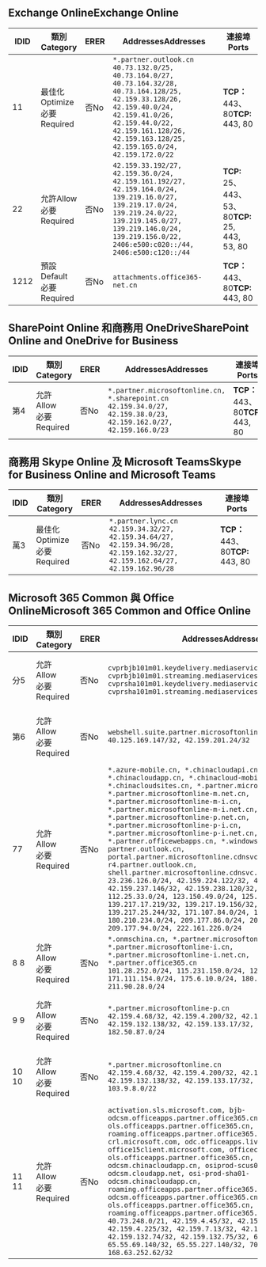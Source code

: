 <!--THIS FILE IS AUTOMATICALLY GENERATED. MANUAL CHANGES WILL BE OVERWRITTEN.-->
<!--Please contact the Office 365 Endpoints team with any questions.-->
<!--China endpoints version 2019062800-->
<!--File generated 2019-06-28 11:00:13.7496-->

## <a name="exchange-online"></a><span data-ttu-id="f90ae-101">Exchange Online</span><span class="sxs-lookup"><span data-stu-id="f90ae-101">Exchange Online</span></span>

<span data-ttu-id="f90ae-102">ID</span><span class="sxs-lookup"><span data-stu-id="f90ae-102">ID</span></span> | <span data-ttu-id="f90ae-103">類別</span><span class="sxs-lookup"><span data-stu-id="f90ae-103">Category</span></span> | <span data-ttu-id="f90ae-104">ER</span><span class="sxs-lookup"><span data-stu-id="f90ae-104">ER</span></span> | <span data-ttu-id="f90ae-105">Addresses</span><span class="sxs-lookup"><span data-stu-id="f90ae-105">Addresses</span></span> | <span data-ttu-id="f90ae-106">連接埠</span><span class="sxs-lookup"><span data-stu-id="f90ae-106">Ports</span></span>
-- | -------------------- | -- | --------------------------------------------------------------------------------------------------------------------------------------------------------------------------------------------------------------------------------------- | ------------------------
<span data-ttu-id="f90ae-107">1</span><span class="sxs-lookup"><span data-stu-id="f90ae-107">1</span></span> | <span data-ttu-id="f90ae-108">最佳化</span><span class="sxs-lookup"><span data-stu-id="f90ae-108">Optimize</span></span><BR><span data-ttu-id="f90ae-109">必要</span><span class="sxs-lookup"><span data-stu-id="f90ae-109">Required</span></span> | <span data-ttu-id="f90ae-110">否</span><span class="sxs-lookup"><span data-stu-id="f90ae-110">No</span></span> | `*.partner.outlook.cn`<BR>`40.73.132.0/25, 40.73.164.0/27, 40.73.164.32/28, 40.73.164.128/25, 42.159.33.128/26, 42.159.40.0/24, 42.159.41.0/26, 42.159.44.0/22, 42.159.161.128/26, 42.159.163.128/25, 42.159.165.0/24, 42.159.172.0/22` | <span data-ttu-id="f90ae-111">**TCP：** 443、80</span><span class="sxs-lookup"><span data-stu-id="f90ae-111">**TCP:** 443, 80</span></span>
<span data-ttu-id="f90ae-112">2</span><span class="sxs-lookup"><span data-stu-id="f90ae-112">2</span></span> | <span data-ttu-id="f90ae-113">允許</span><span class="sxs-lookup"><span data-stu-id="f90ae-113">Allow</span></span><BR><span data-ttu-id="f90ae-114">必要</span><span class="sxs-lookup"><span data-stu-id="f90ae-114">Required</span></span> | <span data-ttu-id="f90ae-115">否</span><span class="sxs-lookup"><span data-stu-id="f90ae-115">No</span></span> | `42.159.33.192/27, 42.159.36.0/24, 42.159.161.192/27, 42.159.164.0/24, 139.219.16.0/27, 139.219.17.0/24, 139.219.24.0/22, 139.219.145.0/27, 139.219.146.0/24, 139.219.156.0/22, 2406:e500:c020::/44, 2406:e500:c120::/44` | <span data-ttu-id="f90ae-116">**TCP:** 25、443、53、80</span><span class="sxs-lookup"><span data-stu-id="f90ae-116">**TCP:** 25, 443, 53, 80</span></span>
<span data-ttu-id="f90ae-117">12</span><span class="sxs-lookup"><span data-stu-id="f90ae-117">12</span></span> | <span data-ttu-id="f90ae-118">預設</span><span class="sxs-lookup"><span data-stu-id="f90ae-118">Default</span></span><BR><span data-ttu-id="f90ae-119">必要</span><span class="sxs-lookup"><span data-stu-id="f90ae-119">Required</span></span> | <span data-ttu-id="f90ae-120">否</span><span class="sxs-lookup"><span data-stu-id="f90ae-120">No</span></span> | `attachments.office365-net.cn` | <span data-ttu-id="f90ae-121">**TCP：** 443、80</span><span class="sxs-lookup"><span data-stu-id="f90ae-121">**TCP:** 443, 80</span></span>

## <a name="sharepoint-online-and-onedrive-for-business"></a><span data-ttu-id="f90ae-122">SharePoint Online 和商務用 OneDrive</span><span class="sxs-lookup"><span data-stu-id="f90ae-122">SharePoint Online and OneDrive for Business</span></span>

<span data-ttu-id="f90ae-123">ID</span><span class="sxs-lookup"><span data-stu-id="f90ae-123">ID</span></span> | <span data-ttu-id="f90ae-124">類別</span><span class="sxs-lookup"><span data-stu-id="f90ae-124">Category</span></span> | <span data-ttu-id="f90ae-125">ER</span><span class="sxs-lookup"><span data-stu-id="f90ae-125">ER</span></span> | <span data-ttu-id="f90ae-126">Addresses</span><span class="sxs-lookup"><span data-stu-id="f90ae-126">Addresses</span></span> | <span data-ttu-id="f90ae-127">連接埠</span><span class="sxs-lookup"><span data-stu-id="f90ae-127">Ports</span></span>
-- | ----------------- | -- | --------------------------------------------------------------------------------------------------------------------- | ----------------
<span data-ttu-id="f90ae-128">第</span><span class="sxs-lookup"><span data-stu-id="f90ae-128">4</span></span> | <span data-ttu-id="f90ae-129">允許</span><span class="sxs-lookup"><span data-stu-id="f90ae-129">Allow</span></span><BR><span data-ttu-id="f90ae-130">必要</span><span class="sxs-lookup"><span data-stu-id="f90ae-130">Required</span></span> | <span data-ttu-id="f90ae-131">否</span><span class="sxs-lookup"><span data-stu-id="f90ae-131">No</span></span> | `*.partner.microsoftonline.cn, *.sharepoint.cn`<BR>`42.159.34.0/27, 42.159.38.0/23, 42.159.162.0/27, 42.159.166.0/23` | <span data-ttu-id="f90ae-132">**TCP：** 443、80</span><span class="sxs-lookup"><span data-stu-id="f90ae-132">**TCP:** 443, 80</span></span>

## <a name="skype-for-business-online-and-microsoft-teams"></a><span data-ttu-id="f90ae-133">商務用 Skype Online 及 Microsoft Teams</span><span class="sxs-lookup"><span data-stu-id="f90ae-133">Skype for Business Online and Microsoft Teams</span></span>

<span data-ttu-id="f90ae-134">ID</span><span class="sxs-lookup"><span data-stu-id="f90ae-134">ID</span></span> | <span data-ttu-id="f90ae-135">類別</span><span class="sxs-lookup"><span data-stu-id="f90ae-135">Category</span></span> | <span data-ttu-id="f90ae-136">ER</span><span class="sxs-lookup"><span data-stu-id="f90ae-136">ER</span></span> | <span data-ttu-id="f90ae-137">Addresses</span><span class="sxs-lookup"><span data-stu-id="f90ae-137">Addresses</span></span> | <span data-ttu-id="f90ae-138">連接埠</span><span class="sxs-lookup"><span data-stu-id="f90ae-138">Ports</span></span>
-- | -------------------- | -- | -------------------------------------------------------------------------------------------------------------------------------- | ----------------
<span data-ttu-id="f90ae-139">萬</span><span class="sxs-lookup"><span data-stu-id="f90ae-139">3</span></span> | <span data-ttu-id="f90ae-140">最佳化</span><span class="sxs-lookup"><span data-stu-id="f90ae-140">Optimize</span></span><BR><span data-ttu-id="f90ae-141">必要</span><span class="sxs-lookup"><span data-stu-id="f90ae-141">Required</span></span> | <span data-ttu-id="f90ae-142">否</span><span class="sxs-lookup"><span data-stu-id="f90ae-142">No</span></span> | `*.partner.lync.cn`<BR>`42.159.34.32/27, 42.159.34.64/27, 42.159.34.96/28, 42.159.162.32/27, 42.159.162.64/27, 42.159.162.96/28` | <span data-ttu-id="f90ae-143">**TCP：** 443、80</span><span class="sxs-lookup"><span data-stu-id="f90ae-143">**TCP:** 443, 80</span></span>

## <a name="microsoft-365-common-and-office-online"></a><span data-ttu-id="f90ae-144">Microsoft 365 Common 與 Office Online</span><span class="sxs-lookup"><span data-stu-id="f90ae-144">Microsoft 365 Common and Office Online</span></span>

<span data-ttu-id="f90ae-145">ID</span><span class="sxs-lookup"><span data-stu-id="f90ae-145">ID</span></span> | <span data-ttu-id="f90ae-146">類別</span><span class="sxs-lookup"><span data-stu-id="f90ae-146">Category</span></span> | <span data-ttu-id="f90ae-147">ER</span><span class="sxs-lookup"><span data-stu-id="f90ae-147">ER</span></span> | <span data-ttu-id="f90ae-148">Addresses</span><span class="sxs-lookup"><span data-stu-id="f90ae-148">Addresses</span></span> | <span data-ttu-id="f90ae-149">連接埠</span><span class="sxs-lookup"><span data-stu-id="f90ae-149">Ports</span></span>
-- | ----------------- | -- | ---------------------------------------------------------------------------------------------------------------------------------------------------------------------------------------------------------------------------------------------------------------------------------------------------------------------------------------------------------------------------------------------------------------------------------------------------------------------------------------------------------------------------------------------------------------------------------------------------------------------------------------------------------------------------------------------------------------------------------------------------------------------------------------------------------------------------------------------------------------------------------------------------------------------- | ----------------
<span data-ttu-id="f90ae-150">分</span><span class="sxs-lookup"><span data-stu-id="f90ae-150">5</span></span> | <span data-ttu-id="f90ae-151">允許</span><span class="sxs-lookup"><span data-stu-id="f90ae-151">Allow</span></span><BR><span data-ttu-id="f90ae-152">必要</span><span class="sxs-lookup"><span data-stu-id="f90ae-152">Required</span></span> | <span data-ttu-id="f90ae-153">否</span><span class="sxs-lookup"><span data-stu-id="f90ae-153">No</span></span> | `cvprbjb101m01.keydelivery.mediaservices.chinacloudapi.cn, cvprbjb101m01.streaming.mediaservices.chinacloudapi.cn, cvprsha101m01.keydelivery.mediaservices.chinacloudapi.cn, cvprsha101m01.streaming.mediaservices.chinacloudapi.cn` | <span data-ttu-id="f90ae-154">**TCP：** 443、80</span><span class="sxs-lookup"><span data-stu-id="f90ae-154">**TCP:** 443, 80</span></span>
<span data-ttu-id="f90ae-155">第</span><span class="sxs-lookup"><span data-stu-id="f90ae-155">6</span></span> | <span data-ttu-id="f90ae-156">允許</span><span class="sxs-lookup"><span data-stu-id="f90ae-156">Allow</span></span><BR><span data-ttu-id="f90ae-157">必要</span><span class="sxs-lookup"><span data-stu-id="f90ae-157">Required</span></span> | <span data-ttu-id="f90ae-158">否</span><span class="sxs-lookup"><span data-stu-id="f90ae-158">No</span></span> | `webshell.suite.partner.microsoftonline.cn`<BR>`40.125.169.147/32, 42.159.201.24/32` | <span data-ttu-id="f90ae-159">**TCP：** 443、80</span><span class="sxs-lookup"><span data-stu-id="f90ae-159">**TCP:** 443, 80</span></span>
<span data-ttu-id="f90ae-160">7</span><span class="sxs-lookup"><span data-stu-id="f90ae-160">7</span></span> | <span data-ttu-id="f90ae-161">允許</span><span class="sxs-lookup"><span data-stu-id="f90ae-161">Allow</span></span><BR><span data-ttu-id="f90ae-162">必要</span><span class="sxs-lookup"><span data-stu-id="f90ae-162">Required</span></span> | <span data-ttu-id="f90ae-163">否</span><span class="sxs-lookup"><span data-stu-id="f90ae-163">No</span></span> | `*.azure-mobile.cn, *.chinacloudapi.cn, *.chinacloudapp.cn, *.chinacloud-mobile.cn, *.chinacloudsites.cn, *.partner.microsoftonline-m.cn, *.partner.microsoftonline-m.net.cn, *.partner.microsoftonline-m-i.cn, *.partner.microsoftonline-m-i.net.cn, *.partner.microsoftonline-p.net.cn, *.partner.microsoftonline-p-i.cn, *.partner.microsoftonline-p-i.net.cn, *.partner.officewebapps.cn, *.windowsazure.cn, partner.outlook.cn, portal.partner.microsoftonline.cdnsvc.com, r4.partner.outlook.cn, shell.partner.microsoftonline.cdnsvc.com`<BR>`23.236.126.0/24, 42.159.224.122/32, 42.159.233.91/32, 42.159.237.146/32, 42.159.238.120/32, 58.68.168.0/24, 112.25.33.0/24, 123.150.49.0/24, 125.65.247.0/24, 139.217.17.219/32, 139.217.19.156/32, 139.217.21.3/32, 139.217.25.244/32, 171.107.84.0/24, 180.210.232.0/24, 180.210.234.0/24, 209.177.86.0/24, 209.177.90.0/24, 209.177.94.0/24, 222.161.226.0/24` | <span data-ttu-id="f90ae-164">**TCP：** 443、80</span><span class="sxs-lookup"><span data-stu-id="f90ae-164">**TCP:** 443, 80</span></span>
<span data-ttu-id="f90ae-165">8 </span><span class="sxs-lookup"><span data-stu-id="f90ae-165">8</span></span> | <span data-ttu-id="f90ae-166">允許</span><span class="sxs-lookup"><span data-stu-id="f90ae-166">Allow</span></span><BR><span data-ttu-id="f90ae-167">必要</span><span class="sxs-lookup"><span data-stu-id="f90ae-167">Required</span></span> | <span data-ttu-id="f90ae-168">否</span><span class="sxs-lookup"><span data-stu-id="f90ae-168">No</span></span> | `*.onmschina.cn, *.partner.microsoftonline.net.cn, *.partner.microsoftonline-i.cn, *.partner.microsoftonline-i.net.cn, *.partner.office365.cn`<BR>`101.28.252.0/24, 115.231.150.0/24, 123.235.32.0/24, 171.111.154.0/24, 175.6.10.0/24, 180.210.229.0/24, 211.90.28.0/24` | <span data-ttu-id="f90ae-169">**TCP：** 443、80</span><span class="sxs-lookup"><span data-stu-id="f90ae-169">**TCP:** 443, 80</span></span>
<span data-ttu-id="f90ae-170">9 </span><span class="sxs-lookup"><span data-stu-id="f90ae-170">9</span></span> | <span data-ttu-id="f90ae-171">允許</span><span class="sxs-lookup"><span data-stu-id="f90ae-171">Allow</span></span><BR><span data-ttu-id="f90ae-172">必要</span><span class="sxs-lookup"><span data-stu-id="f90ae-172">Required</span></span> | <span data-ttu-id="f90ae-173">否</span><span class="sxs-lookup"><span data-stu-id="f90ae-173">No</span></span> | `*.partner.microsoftonline-p.cn`<BR>`42.159.4.68/32, 42.159.4.200/32, 42.159.7.156/32, 42.159.132.138/32, 42.159.133.17/32, 42.159.135.78/32, 182.50.87.0/24` | <span data-ttu-id="f90ae-174">**TCP：** 443、80</span><span class="sxs-lookup"><span data-stu-id="f90ae-174">**TCP:** 443, 80</span></span>
<span data-ttu-id="f90ae-175">10 </span><span class="sxs-lookup"><span data-stu-id="f90ae-175">10</span></span> | <span data-ttu-id="f90ae-176">允許</span><span class="sxs-lookup"><span data-stu-id="f90ae-176">Allow</span></span><BR><span data-ttu-id="f90ae-177">必要</span><span class="sxs-lookup"><span data-stu-id="f90ae-177">Required</span></span> | <span data-ttu-id="f90ae-178">否</span><span class="sxs-lookup"><span data-stu-id="f90ae-178">No</span></span> | `*.partner.microsoftonline.cn`<BR>`42.159.4.68/32, 42.159.4.200/32, 42.159.7.156/32, 42.159.132.138/32, 42.159.133.17/32, 42.159.135.78/32, 103.9.8.0/22` | <span data-ttu-id="f90ae-179">**TCP：** 443、80</span><span class="sxs-lookup"><span data-stu-id="f90ae-179">**TCP:** 443, 80</span></span>
<span data-ttu-id="f90ae-180">11 </span><span class="sxs-lookup"><span data-stu-id="f90ae-180">11</span></span> | <span data-ttu-id="f90ae-181">允許</span><span class="sxs-lookup"><span data-stu-id="f90ae-181">Allow</span></span><BR><span data-ttu-id="f90ae-182">必要</span><span class="sxs-lookup"><span data-stu-id="f90ae-182">Required</span></span> | <span data-ttu-id="f90ae-183">否</span><span class="sxs-lookup"><span data-stu-id="f90ae-183">No</span></span> | `activation.sls.microsoft.com, bjb-odcsm.officeapps.partner.office365.cn, bjb-ols.officeapps.partner.office365.cn, bjb-roaming.officeapps.partner.office365.cn, crl.microsoft.com, odc.officeapps.live.com, office15client.microsoft.com, officecdn.microsoft.com, ols.officeapps.partner.office365.cn, osi-prod-bjb01-odcsm.chinacloudapp.cn, osiprod-scus01-odcsm.cloudapp.net, osi-prod-sha01-odcsm.chinacloudapp.cn, roaming.officeapps.partner.office365.cn, sha-odcsm.officeapps.partner.office365.cn, sha-ols.officeapps.partner.office365.cn, sha-roaming.officeapps.partner.office365.cn`<BR>`40.73.248.0/21, 42.159.4.45/32, 42.159.4.50/32, 42.159.4.225/32, 42.159.7.13/32, 42.159.132.73/32, 42.159.132.74/32, 42.159.132.75/32, 65.52.98.231/32, 65.55.69.140/32, 65.55.227.140/32, 70.37.81.47/32, 168.63.252.62/32` | <span data-ttu-id="f90ae-184">**TCP：** 443、80</span><span class="sxs-lookup"><span data-stu-id="f90ae-184">**TCP:** 443, 80</span></span>
